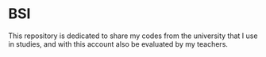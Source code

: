 # BSI
This repository is dedicated to share my codes from the university that I use in studies, and with this account also be evaluated by my teachers.
